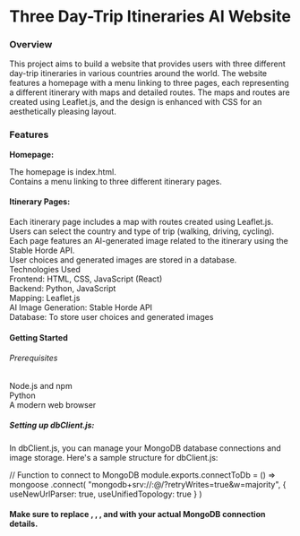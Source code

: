 # Three Day-Trip Itineraries AI Website


### Overview
This project aims to build a website that provides users with three different day-trip itineraries in various countries around the world. The website features a homepage with a menu linking to three pages, each representing a different itinerary with maps and detailed routes. The maps and routes are created using Leaflet.js, and the design is enhanced with CSS for an aesthetically pleasing layout.

### Features
**Homepage:**

The homepage is index.html.<br>
Contains a menu linking to three different itinerary pages.<br>
#### Itinerary Pages:

Each itinerary page includes a map with routes created using Leaflet.js.<br>
Users can select the country and type of trip (walking, driving, cycling).<br>
Each page features an AI-generated image related to the itinerary using the Stable Horde API.<br>
User choices and generated images are stored in a database.<br>
Technologies Used<br>
Frontend: HTML, CSS, JavaScript (React)<br>
Backend: Python, JavaScript<br>
Mapping: Leaflet.js<br>
AI Image Generation: Stable Horde API<br>
Database: To store user choices and generated images<br>


#### Getting Started
###### Prerequisites <br>
Node.js and npm<br>
Python<br>
A modern web browser


##### Setting up dbClient.js:
In dbClient.js, you can manage your MongoDB database connections and image storage. Here's a sample structure for dbClient.js: <br>

// Function to connect to MongoDB
module.exports.connectToDb = () =>
  mongoose
    .connect(
      "mongodb+srv://<username>:<password>@<cluster>/<database>?retryWrites=true&w=majority", 
      { useNewUrlParser: true, useUnifiedTopology: true }
    )


#### Make sure to replace <username>, <password>, <cluster>, and <database> with your actual MongoDB connection details.
